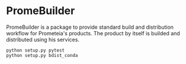 # PromeBuilder

PromeBuilder is a package to provide standard build and distribution workflow for Prometeia's products.
The product by itself is builded and distributed using his services.

    python setup.py pytest
    python setup.py bdist_conda 
